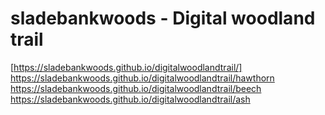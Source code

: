 # sladebankwoods - Digital woodland trail

[https://sladebankwoods.github.io/digitalwoodlandtrail/]
https://sladebankwoods.github.io/digitalwoodlandtrail/hawthorn
https://sladebankwoods.github.io/digitalwoodlandtrail/beech
https://sladebankwoods.github.io/digitalwoodlandtrail/ash
